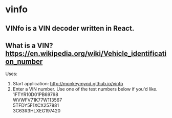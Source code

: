 # vinfo  
VINfo is a VIN decoder written in React.  
---  
What is a VIN? https://en.wikipedia.org/wiki/Vehicle_identification_number  
---  
Uses:  
1. Start application: http://monkeymynd.github.io/vinfo  
2. Enter a VIN number. Use one of the test numbers below if you'd like.  
1FTYR10D01PB69798  
WVWFV71K77W113567  
5TFDY5F1XCX257881  
3C63R3HLXEG197420  
